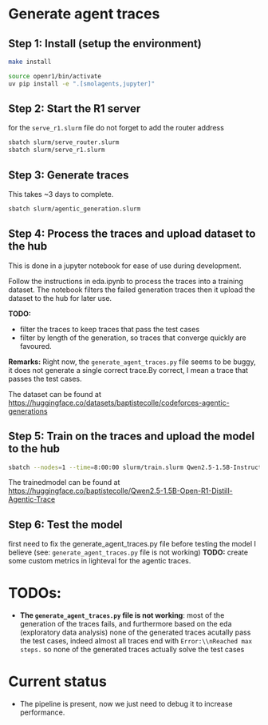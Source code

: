 # Generate agent traces

## Step 1: Install (setup the environment)

```bash
make install
```

```bash
source openr1/bin/activate
uv pip install -e ".[smolagents,jupyter]"
```

## Step 2: Start the R1 server

for the `serve_r1.slurm` file do not forget to add the router address

```bash
sbatch slurm/serve_router.slurm
sbatch slurm/serve_r1.slurm
```

## Step 3: Generate traces

This takes ~3 days to complete.

```bash
sbatch slurm/agentic_generation.slurm 
```

## Step 4: Process the traces and upload dataset to the hub

This is done in a jupyter notebook for ease of use during development.

Follow the instructions in eda.ipynb to process the traces into a training dataset.
The notebook filters the failed generation traces then it upload the dataset to the hub for later use.

**TODO:**
- filter the traces to keep traces that pass the test cases
- filter by length of the generation, so traces that converge quickly are favoured.

**Remarks:**
Right now, the `generate_agent_traces.py` file seems to be buggy, it does not generate a single correct trace.By correct, I mean a trace that passes the test cases.

The dataset can be found at https://huggingface.co/datasets/baptistecolle/codeforces-agentic-generations

## Step 5: Train on the traces and upload the model to the hub

```bash
sbatch --nodes=1 --time=8:00:00 slurm/train.slurm Qwen2.5-1.5B-Instruct sft demo_agentic_trace zero3 '--per_device_train_batch_size=1 --num_train_epochs=5'
```

The trainedmodel can be found at https://huggingface.co/baptistecolle/Qwen2.5-1.5B-Open-R1-Distill-Agentic-Trace

## Step 6: Test the model
first need to fix the generate_agent_traces.py file before testing the model I believe (see: `generate_agent_traces.py` file is not working)
**TODO:** create some custom metrics in lighteval for the agentic traces.

# TODOs:
- **The `generate_agent_traces.py` file is not working**: most of the generation of the traces fails, and furthermore based on the eda (exploratory data analysis) none of the generated traces acutally pass the test cases, indeed almost all traces end with `Error:\\nReached max steps.` so none of the generated traces actually solve the test cases

# Current status
- The pipeline is present, now we just need to debug it to increase performance.